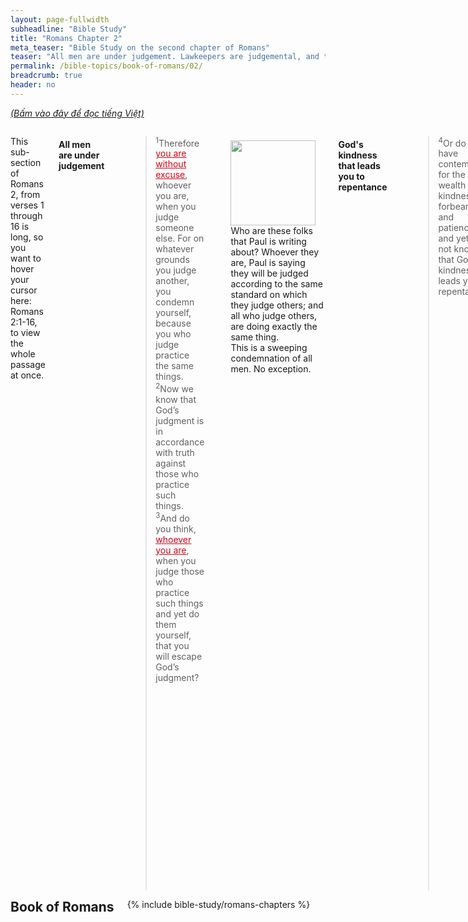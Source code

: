 ```yaml
---
layout: page-fullwidth
subheadline: "Bible Study"
title: "Romans Chapter 2"
meta_teaser: "Bible Study on the second chapter of Romans"
teaser: "All men are under judgement. Lawkeepers are judgemental, and they will be judged by the very law they uphold. God's kindness that leads you to repentance. Unrepentance = not submitting to salvation through Christ. All will be judged according to the law or to grace. All Gentiles who live under the moral law in their hearts are condemned. All Jews under Mosaic Law are condemned."
permalink: /bible-topics/book-of-romans/02/
breadcrumb: true
header: no
---
```

<!--more-->
<p style="font-style: italic;"><a href="{{ site.projectname }}/hoc-kinh-thanh/sach-ro-ma/02/">(Bấm vào đây để đọc tiếng Việt)</a></p>
<div class="row">
<div class="medium-8 columns">
<p style="text-align: left;">This sub-section of Romans 2, from verses 1 through 16 is long, so you want to hover your cursor here: Romans 2:1-16, to view the whole passage at once.</p>
<h4 style="text-align: left;"><strong>All men are under judgement</strong></h4>
<p style="text-align: left;"><blockquote><sup>1</sup>Therefore <span style="text-decoration: underline;"><span style="color: #d30015; text-decoration: underline;">you are without excuse</span></span>, whoever you are, when you judge someone else. For on whatever grounds you judge another, you condemn yourself, because you who judge practice the same things. <sup>2</sup>Now we know that Godʼs judgment is in accordance with truth against those who practice such things. <sup>3</sup>And do you think, <span style="text-decoration: underline;"><span style="color: #d30015; text-decoration: underline;">whoever you are</span></span>, when you judge those who practice such things and yet do them yourself, that you will escape Godʼs judgment?</blockquote></p>
<div>
<p>
<img alt src="{{ site.baseurl }}/images/no-condemnation.jpg" style="border: 0px none; margin: 7px 15px 0px 0px; max-width: 100%; height: 136px; padding: 0px; float: left;">
<p style="text-align: left;">Who are these folks that Paul is writing about? Whoever they are, Paul is saying they will be judged according to the same standard on which they judge others; and all who judge others, are doing exactly the same thing.<br /> This is a sweeping condemnation of all men. No exception.</p>
</p>
</div>
<h4 style="text-align: left;"><strong>God's kindness that leads you to repentance</strong></h4>

<p style="text-align: left;"><blockquote><sup style="text-align: left;">4</sup><span style="text-align: left;">Or do you have contempt for the wealth of his kindness, forbearance, and patience, and yet do not know that Godʼs kindness leads you to repentance?</span></blockquote></p>

<p style="text-align: left;">What that leads us to repentance is God's grace and mercies. The type of persons that appreciate God's grace and mercies are those that know that they belong to the wrong end of God's justice, they know that they're sinners and they don't dare to play the role of judges. On the other hand, those that think they have a handle on God's laws, do not feel they need His kindness, forbearance, and patience. We see both of these kinds of people during Jesus' time. These very same people may be sitting in the Roman pews, and though many of them are Gentiles, they made the same fatal mistake thinking that law observances can bring them God's righteousness.</p>
<h4 style="text-align: left;"><strong>Unrepentance = not submitting to salvation through Christ</strong></h4>

<p style="text-align: left;"><blockquote><sup>5</sup><span>But because of your stubbornness and your unrepentant heart, you are storing up wrath for yourselves in the day of wrath, when Godʼs righteous judgment is revealed!</span></blockquote></p>

<p style="text-align: left;">The unrepentant heart here is the same as those at the time of Jesus, instead of submitting to the only means of their salvation: relying on nothing but Christ, they insisted on other means which expresses itself through judgemental attitude. But this doesn't just happen in the church at Rome, so did it at Galatia: "<span style="color: #008000;"><em>For all who rely on the works of the law are under a curse, as it is written: "Cursed is everyone who does not continue to do everything written in the Book of the Law.</em></span>" (Galatians 3:10) Those who rely on the works of the law tend to be judgemental, because they have to be constantly judged by the law.</p>
<h4 style="text-align: left;"><strong>You will be judged according to the law or to grace</strong></h4>
<p style="text-align: left;"><blockquote><sup>6</sup>He will reward each one according to his works: <sup>7</sup>eternal life to those who by perseverance in good works seek glory and honor and immortality, <sup>8</sup>but a wrath and anger to those who live in selfish ambition and do not obey the truth but follow unrighteousness.</blockquote></p>
<h4 style="text-align: left;"><span><strong>The Condemnation of the Gentiles</strong></span></h4>
<p style="text-align: left;">At first glance, this verse appears to be an encouragement for man to do good and avoid evil, but if we take into account the condition of man's heart (Romans 3:23), their innate tendency to rebel against God (Romans 7:15, Romans 8:7), no one can take advantage of this encouragement, if it is indeed an encouragement.</p>
<p style="text-align: left;">This verse simply states what God is going to do: to mete out the justice of God's Kingdom. Paul is setting up the stage to flunk all of men so they might have faith in Christ. Paul continued in verses 9 and 10 (Romans 2:9-10) in the same vein be they Jews or Greek.</p>
<p style="text-align: left;">From verses 11 through 16 (Romans 2:11-16), Paul made the case for the supervision of the law for both Jews and Gentiles. For the Jews, it's rather obvious they're under Mosaic law and judged by it, for Gentiles it's their conscience who is the judge—whatever they feel compelled to obey to satisfy the voice in their hearts (Romans 2:14-16). But to have the law, whether written on tablets of stone or in the hearts, does not automatically make you righteous, you must do the law (Romans 2:13). Again Paul is pushing the church at Rome, and likewise us, to the corner: none of you do the law. James 2:10 said that you may have fulfilled 99.99% of the law, but if you fail one point of it, you failed them all, because God demands nothing less than perfection.</p>
<h4 style="text-align: left;"><span><strong>The Condemnation of the Jews</strong></span></h4>
<p style="text-align: left;"><span></span>Then Paul proceeded to add the Jews to the list of candidates for Christ (Romans 2:17-29). The Jews commit the same errors as the Gentiles, they judge others based on the system of law that they hold dear, but just like the Gentile moralists, they don't do the law that they teach others. They boast of their relationship with God, but they don't keep His law.</p>
<p style="text-align: left;">Paul asserted that the outward circumcision of the Jews becomes undone because they don't do the law (Romans 2:25), which is the more important part of their identification, while the Gentiles though do not have circumcision, actually receives a better circumcision of the heart, had they been able to do the law in their hearts (Romans 2:28). And if they're indeed circumcised in their hearts, their praises will be from God, not men (Romans 2:29).</p>
<p style="text-align: left;">Up to this point, Paul is laying out the basis of God's law and judgement, a cause and effect, rewards and punishments surrounding man's ability to do God's law. He didn't say anything about whether any of them can do it. As a matter of fact, it's more like he stated their hopeless situation, especially those that judge others based on their law but don't do any of it, or rather none of the purveyor of the law do it themselves.</p>
<p style="text-align: left;">&nbsp;</p>
<p abp="1999"><em abp="2000" style="color: #999999;"><span abp="2001" style="font-size: 10pt; line-height: 1.2em;">Scripture quoted by permission. All scripture quotations, unless otherwise indicated, are taken from the NET Bible® copyright ©1996-2006 by Biblical Studies Press, L.L.C. All rights reserved.</span></em></p>
<p style="text-align: left;"><span style="color: #999999;"><em><span style="font-size: 10pt;">Nghi Nguyen</span></em></span></p>
<div class="alert-box text radius "><p><em abp="2000" style="color: #999999;">Disclaimer: This is my own opinion on the topic, which does not necessarily reflect the church's theology, or beliefs of the individuals in it — Nghi Nguyen</em></p></div>
</div><!-- /.medium-8.columns -->
<div class="bible-index medium-4 columns">
<h2 style="margin: 0px">Book of Romans</h2>
        {% include bible-study/romans-chapters %}
</div><!-- /.medium-4.columns -->
</div><!-- /.row -->

